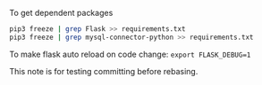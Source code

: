 To get dependent packages
```bash
pip3 freeze | grep Flask >> requirements.txt
pip3 freeze | grep mysql-connector-python >> requirements.txt
```

To make flask auto reload on code change:
`export FLASK_DEBUG=1`

This note is for testing committing before rebasing.